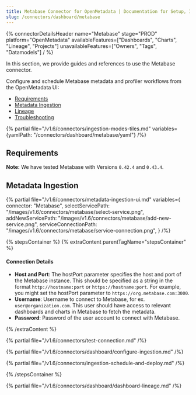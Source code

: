```yaml
---
title: Metabase Connector for OpenMetadata | Documentation for Setup, Ingestion & Troubleshooting
slug: /connectors/dashboard/metabase
---
```


{% connectorDetailsHeader
  name="Metabase"
  stage="PROD"
  platform="OpenMetadata"
  availableFeatures=["Dashboards", "Charts", "Lineage", "Projects"]
  unavailableFeatures=["Owners", "Tags", "Datamodels"]
/ %}

In this section, we provide guides and references to use the Metabase connector.

Configure and schedule Metabase metadata and profiler workflows from the OpenMetadata UI:

- [Requirements](#requirements)
- [Metadata Ingestion](#metadata-ingestion)
- [Lineage](#lineage)
- [Troubleshooting](/connectors/dashboard/metabase/troubleshooting)

{% partial file="/v1.6/connectors/ingestion-modes-tiles.md" variables={yamlPath: "/connectors/dashboard/metabase/yaml"} /%}

## Requirements

**Note:** We have tested Metabase with Versions `0.42.4` and `0.43.4`.

## Metadata Ingestion

{% partial 
  file="/v1.6/connectors/metadata-ingestion-ui.md" 
  variables={
    connector: "Metabase", 
    selectServicePath: "/images/v1.6/connectors/metabase/select-service.png",
    addNewServicePath: "/images/v1.6/connectors/metabase/add-new-service.png",
    serviceConnectionPath: "/images/v1.6/connectors/metabase/service-connection.png",
} 
/%}

{% stepsContainer %}
{% extraContent parentTagName="stepsContainer" %}

#### Connection Details

- **Host and Port**: The hostPort parameter specifies the host and port of the Metabase instance. This should be specified as a string in the format `http://hostname:port` or `https://hostname:port`. For example, you might set the hostPort parameter to `https://org.metabase.com:3000`.
- **Username**: Username to connect to Metabase, for ex. `user@organization.com`. This user should have access to relevant dashboards and charts in Metabase to fetch the metadata.
- **Password**: Password of the user account to connect with Metabase.

{% /extraContent %}

{% partial file="/v1.6/connectors/test-connection.md" /%}

{% partial file="/v1.6/connectors/dashboard/configure-ingestion.md" /%}

{% partial file="/v1.6/connectors/ingestion-schedule-and-deploy.md" /%}

{% /stepsContainer %}

{% partial file="/v1.6/connectors/dashboard/dashboard-lineage.md" /%}
